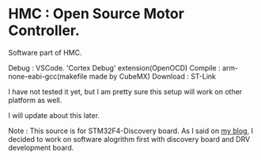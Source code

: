# HMC : Open Source Motor Controller.

Software part of HMC.

Debug : VSCode. 'Cortex Debug' extension(OpenOCD)
Compile : arm-none-eabi-gcc(makefile made by CubeMX)
Download : ST-Link

I have not tested it yet, but I am pretty sure this setup will work on other platform as well.

I will update about this later.

Note : This source is for STM32F4-Discovery board. 
As I said on <a href="https://heeyo.blog/2018/03/10/decided-to-hold-h-w-part-of-esc/" target="_blank">my blog</a>, I decided to work on software alogrithm first with discovery board and DRV development board.